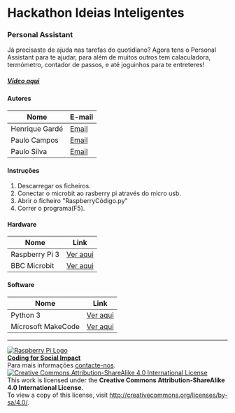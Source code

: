 # Hackathon Ideias Inteligentes

### Personal Assistant

   Já precisaste de ajuda nas tarefas do quotidiano? Agora tens o Personal Assistant para te ajudar, para além de muitos outros tem calaculadora, termómetro, contador de passos, e até joguinhos para te entreteres!
  
##### [Vídeo aqui](https://drive.google.com/file/d/1BpJNLbG7RFXVLOzWU7D8yIiDDxX24tMH/view?usp=sharing)  
  
#### Autores  

|Nome  |E-mail  |  
|---|---|    
|Henrique Gardé  |[Email](mailto:henriquegarde@gmail.com)  |  
|Paulo Campos  |[Email](mailto:pauloalexis03@gmail.com)  |  
|Paulo Silva  |[Email](mailto:email3@live.com.pt)  |  
 
#### Instruções

1. Descarregar os ficheiros.
2. Conectar o microbit ao rasberry pi através do micro usb.
2. Abrir o ficheiro "RaspberryCódigo.py"
3. Correr o programa(F5).

#### Hardware  

|Nome  |Link  |  
|---|---|    
|Raspberry Pi 3  |[Ver aqui](http://www.raspberrypi.org)  |
|BBC Microbit  |[Ver aqui](http://https://microbit.org)  | 

#### Software  

|Nome  |Link  |  
|---|---|    
|Python 3  |[Ver aqui](https://www.python.org) |
|Microsoft MakeCode |[Ver aqui](https://makecode.microbit.org) |  

***  
[![Raspberry Pi Logo](https://upload.wikimedia.org/wikipedia/en/thumb/c/cb/Raspberry_Pi_Logo.svg/50px-Raspberry_Pi_Logo.svg.png)](http://raspberrypi.org)   
[**Coding for Social Impact**](http://codingforsocialimpact.fe.up.pt)  
Para mais informações [contacte-nos](mailto:hello@codingforsocialimpact.org).  
[![Creative Commons Attribution-ShareAlike 4.0 International License](https://licensebuttons.net/l/by-sa/4.0/88x31.png)](http://creativecommons.org/licenses/by-sa/4.0/)  
This work is licensed under the **Creative Commons Attribution-ShareAlike 4.0 International License**.  
To view a copy of this license, visit http://creativecommons.org/licenses/by-sa/4.0/.   
